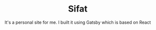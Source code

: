 <h1 align="center">
    Sifat 
</h1>
<p align="center">
  It's a personal site for me. I built it using Gatsby which is based on React
</p>
